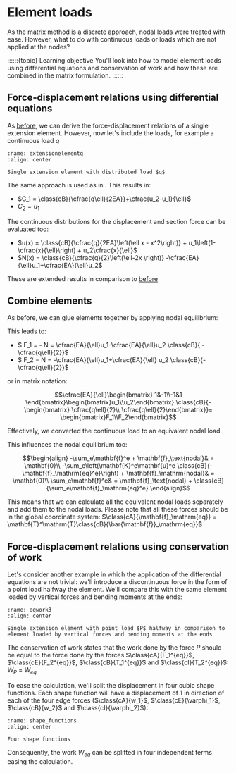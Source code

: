 # Element loads

As the matrix method is a discrete approach, nodal loads were treated with ease. However, what to do with continuous loads or loads which are not applied at the nodes?

::::::{topic} Learning objective
You'll look into how to model element loads using differential equations and conservation of work and how these are combined in the matrix formulation.
::::::

## Force-displacement relations using differential equations
As [before](../lecture1/single_element.md), we can derive the force-displacement relations of a single extension element. However, now let's include the loads, for example a continuous load $q$

```{figure} extensionelementq.svg
:name: extensionelementq
:align: center

Single extension element with distributed load $q$
```

The same approach is used as in [](../lecture1/recap.ipynb). This results in:

- $C_1 = \class{cB}{\cfrac{q\ell}{2EA}}+\cfrac{u_2-u_1}{\ell}$
- $C_2 = u_1$

The continuous distributions for the displacement and section force can be evaluated too:
- $u(x) = \class{cB}{\cfrac{q}{2EA}\left(\ell x - x^2\right)} + u_1\left(1-\cfrac{x}{\ell}\right) + u_2\cfrac{x}{\ell}$
- $N(x) = \class{cB}{\cfrac{q}{2}\left(\ell-2x \right)} -\cfrac{EA}{\ell}u_1+\cfrac{EA}{\ell}u_2$

These are extended results in comparison to [before](../lecture1/single_element.md)

## Combine elements
As before, we can glue elements together by applying nodal equilibrium:

This leads to:
- $ F_1 = - N = \cfrac{EA}{\ell}u_1-\cfrac{EA}{\ell}u_2 \class{cB}{ -\cfrac{q\ell}{2}}$
- $ F_2 = N = -\cfrac{EA}{\ell}u_1+\cfrac{EA}{\ell} u_2 \class{cB}{-\cfrac{q\ell}{2}}$

or in matrix notation:

$$\cfrac{EA}{\ell}\begin{bmatrix} 1&-1\\-1&1 \end{bmatrix}\begin{bmatrix}u_1\\u_2\end{bmatrix} \class{cB}{- \begin{bmatrix} \cfrac{q\ell}{2}\\ \cfrac{q\ell}{2}\end{bmatrix}}= \begin{bmatrix}F_1\\F_2\end{bmatrix}$$

Effectively, we converted the continuous load to an equivalent nodal load.

This influences the nodal equilibrium too:

$$\begin{align} -\sum_e\mathbf{f}^e + \mathbf{f}_\text{nodal}& = \mathbf{0}\\
-\sum_e\left(\mathbf{K}^e\mathbf{u}^e \class{cB}{-\mathbf{f}_\mathrm{eq}^e}\right) + \mathbf{f}_\mathrm{nodal}& = \mathbf{0}\\
\sum_e\mathbf{f}^e& = \mathbf{f}_\text{nodal} + \class{cB}{\sum_e\mathbf{f}_\mathrm{eq}^e} \end{align}$$

This means that we can calculate all the equivalent nodal loads separately and add them to the nodal loads. Please note that all these forces should be in the global coordinate system: $\class{cA}{\mathbf{f}_\mathrm{eq}} = \mathbf{T}^\mathrm{T}\class{cB}{\bar{\mathbf{f}}_\mathrm{eq}}$

## Force-displacement relations using conservation of work
Let's consider another example in which the application of the differential equations are not trivial: we'll introduce a discontinuous force in the form of a point load halfway the element. We'll compare this with the same element loaded by vertical forces and bending moments at the ends:

```{figure} eqwork3.svg
:name: eqwork3
:align: center

Single extension element with point load $P$ halfway in comparison to element loaded by vertical forces and bending moments at the ends 
```

The conservation of work states that the work done by the force $P$ should be equal to the force done by the forces $\class{cA}{F_1^{eq}}$, $\class{cE}{F_2^{eq}}$, $\class{cB}{T_1^{eq}}$ and $\class{cI}{T_2^{eq}}$: $W_P$ = $W_{eq}$

To ease the calculation, we'll split the displacement in four cubic shape functions. Each shape function will have a displacement of $1$ in direction of each of the four edge forces ($\class{cA}{w_1}$, $\class{cE}{\varphi_1}$, $\class{cB}{w_2}$ and $\class{cI}{\varphi_2}$):

```{figure} shape_functions.svg
:name: shape_functions
:align: center

Four shape functions
```

Consequently, the work $W_{eq}$ can be splitted in four independent terms easing the calculation.